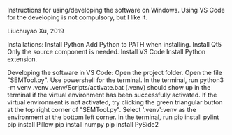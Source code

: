 Instructions for using/developing the software on Windows.
Using VS Code for the developing is not compulsory, but I like it.

Liuchuyao Xu, 2019

Installations:
    Install Python
        Add Python to PATH when installing.
    Install Qt5
        Only the source component is needed.
    Install VS Code
        Install Python extension.

Developing the software in VS Code:
    Open the project folder.
    Open the file "SEMTool.py".
    Use powershell for the terminal.
    In the terminal, run
        python3 -m venv .venv
        .venv/Scripts/activate.bat
            (.venv) should show up in the terminal if the virtual environment has been successfully activated.
            If the virtual environment is not activated, try clicking the green triangular button at the top right corner of "SEMTool.py".
    Select '.venv':venv as the environment at the bottom left corner.
    In the terminal, run
        pip install pylint
        pip install Pillow
        pip install numpy
        pip install PySide2
